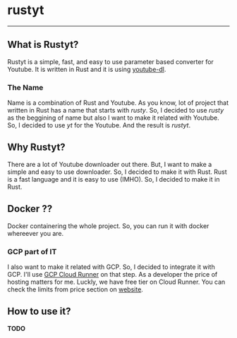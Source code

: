 # rustyt
---
## What is Rustyt?

Rustyt is a simple, fast, and easy to use parameter based converter for Youtube. It is written in Rust and it is using [youtube-dl](https://youtube-dl.org/).

### The Name

Name is a combination of Rust and Youtube. As you know, lot of project that written in Rust has a name that starts with _rusty_. So, I decided to use _rusty_ as the beggining  of name but also I want to make it related with Youtube. So, I decided to use _yt_ for the Youtube. And the result is _rustyt_.

## Why Rustyt?

There are a lot of Youtube downloader out there. But, I want to make a simple and easy to use downloader. So, I decided to make it with Rust. Rust is a fast language and it is easy to use (IMHO). So, I decided to make it in Rust.

## Docker ??

Docker containering the whole project. So, you can run it with docker whereever you are.

### GCP part of IT

I also want to make it related with GCP. So, I decided to integrate it with GCP. I'll use [GCP Cloud Runner](https://cloud.google.com/run) on that step. As a developer the price of hosting matters for me. Luckly, we have free tier on Cloud Runner. You can check the limits from price section on [website](https://cloud.google.com/run/pricing).

## How to use it?

**TODO**